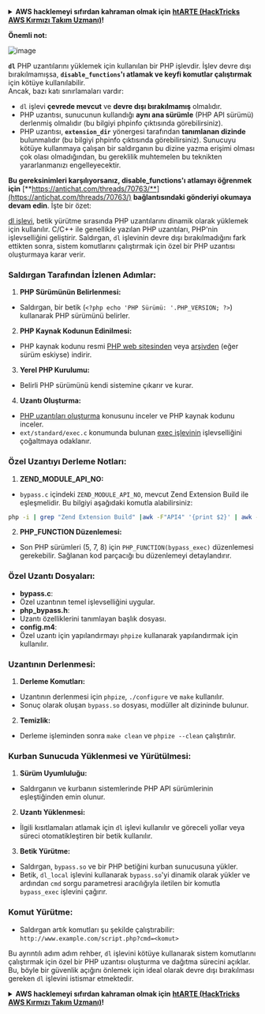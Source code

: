<details>

<summary><strong>AWS hacklemeyi sıfırdan kahraman olmak için</strong> <a href="https://training.hacktricks.xyz/courses/arte"><strong>htARTE (HackTricks AWS Kırmızı Takım Uzmanı)</strong></a><strong>!</strong></summary>

HackTricks'ı desteklemenin diğer yolları:

* **Şirketinizi HackTricks'te reklamını görmek isterseniz** veya **HackTricks'i PDF olarak indirmek isterseniz** [**ABONELİK PLANLARINI**](https://github.com/sponsors/carlospolop) kontrol edin!
* [**Resmi PEASS & HackTricks ürünlerini alın**](https://peass.creator-spring.com)
* Özel [**NFT'lerden**](https://opensea.io/collection/the-peass-family) oluşan koleksiyonumuz [**The PEASS Family'yi**](https://opensea.io/collection/the-peass-family) keşfedin
* 💬 [**Discord grubuna**](https://discord.gg/hRep4RUj7f) veya [**telegram grubuna**](https://t.me/peass) **katılın** veya **Twitter'da** 🐦 [**@carlospolopm**](https://twitter.com/hacktricks_live)**'u takip edin**.
* **Hacking hilelerinizi** [**HackTricks**](https://github.com/carlospolop/hacktricks) ve [**HackTricks Cloud**](https://github.com/carlospolop/hacktricks-cloud) github depolarına **PR göndererek paylaşın**.

</details>

**Önemli not:**

![image](https://user-images.githubusercontent.com/84577967/174675487-a4c4ca06-194f-4725-85af-231a2f35d56c.png)

**`dl`** PHP uzantılarını yüklemek için kullanılan bir PHP işlevdir. İşlev devre dışı bırakılmamışsa, **`disable_functions`'ı atlamak ve keyfi komutlar çalıştırmak** için kötüye kullanılabilir.\
Ancak, bazı katı sınırlamaları vardır:

* `dl` işlevi **çevrede mevcut** ve **devre dışı bırakılmamış** olmalıdır.
* PHP uzantısı, sunucunun kullandığı **aynı ana sürümle** (PHP API sürümü) derlenmiş olmalıdır (bu bilgiyi phpinfo çıktısında görebilirsiniz).
* PHP uzantısı, **`extension_dir`** yönergesi tarafından **tanımlanan dizinde** bulunmalıdır (bu bilgiyi phpinfo çıktısında görebilirsiniz). Sunucuyu kötüye kullanmaya çalışan bir saldırganın bu dizine yazma erişimi olması çok olası olmadığından, bu gereklilik muhtemelen bu teknikten yararlanmanızı engelleyecektir.

**Bu gereksinimleri karşılıyorsanız, disable\_functions'ı atlamayı öğrenmek için** [**https://antichat.com/threads/70763/**](https://antichat.com/threads/70763/) **bağlantısındaki gönderiyi okumaya devam edin**. İşte bir özet:

[dl işlevi](http://www.php.net/manual/en/function.dl.php), betik yürütme sırasında PHP uzantılarını dinamik olarak yüklemek için kullanılır. C/C++ ile genellikle yazılan PHP uzantıları, PHP'nin işlevselliğini geliştirir. Saldırgan, `dl` işlevinin devre dışı bırakılmadığını fark ettikten sonra, sistem komutlarını çalıştırmak için özel bir PHP uzantısı oluşturmaya karar verir.

### Saldırgan Tarafından İzlenen Adımlar:

1. **PHP Sürümünün Belirlenmesi:**
- Saldırgan, bir betik (`<?php echo 'PHP Sürümü: '.PHP_VERSION; ?>`) kullanarak PHP sürümünü belirler.

2. **PHP Kaynak Kodunun Edinilmesi:**
- PHP kaynak kodunu resmi [PHP web sitesinden](http://www.php.net/downloads.php) veya [arşivden](http://museum.php.net) (eğer sürüm eskiyse) indirir.

3. **Yerel PHP Kurulumu:**
- Belirli PHP sürümünü kendi sistemine çıkarır ve kurar.

4. **Uzantı Oluşturma:**
- [PHP uzantıları oluşturma](http://www.php.net/manual/en/zend.creating.php) konusunu inceler ve PHP kaynak kodunu inceler.
- `ext/standard/exec.c` konumunda bulunan [exec işlevinin](http://www.php.net/manual/en/function.exec.php) işlevselliğini çoğaltmaya odaklanır.

### Özel Uzantıyı Derleme Notları:

1. **ZEND_MODULE_API_NO:**
- `bypass.c` içindeki `ZEND_MODULE_API_NO`, mevcut Zend Extension Build ile eşleşmelidir. Bu bilgiyi aşağıdaki komutla alabilirsiniz:
```bash
php -i | grep "Zend Extension Build" |awk -F"API4" '{print $2}' | awk -F"," '{print $1}'
```

2. **PHP_FUNCTION Düzenlemesi:**
- Son PHP sürümleri (5, 7, 8) için `PHP_FUNCTION(bypass_exec)` düzenlemesi gerekebilir. Sağlanan kod parçacığı bu düzenlemeyi detaylandırır.

### Özel Uzantı Dosyaları:

- **bypass.c**:
- Özel uzantının temel işlevselliğini uygular.
- **php_bypass.h**:
- Uzantı özelliklerini tanımlayan başlık dosyası.
- **config.m4**:
- Özel uzantı için yapılandırmayı `phpize` kullanarak yapılandırmak için kullanılır.

### Uzantının Derlenmesi:

1. **Derleme Komutları:**
- Uzantının derlenmesi için `phpize`, `./configure` ve `make` kullanılır.
- Sonuç olarak oluşan `bypass.so` dosyası, modüller alt dizininde bulunur.

2. **Temizlik:**
- Derleme işleminden sonra `make clean` ve `phpize --clean` çalıştırılır.

### Kurban Sunucuda Yüklenmesi ve Yürütülmesi:

1. **Sürüm Uyumluluğu:**
- Saldırganın ve kurbanın sistemlerinde PHP API sürümlerinin eşleştiğinden emin olunur.

2. **Uzantı Yüklenmesi:**
- İlgili kısıtlamaları atlamak için `dl` işlevi kullanılır ve göreceli yollar veya süreci otomatikleştiren bir betik kullanılır.

3. **Betik Yürütme:**
- Saldırgan, `bypass.so` ve bir PHP betiğini kurban sunucusuna yükler.
- Betik, `dl_local` işlevini kullanarak `bypass.so`'yi dinamik olarak yükler ve ardından `cmd` sorgu parametresi aracılığıyla iletilen bir komutla `bypass_exec` işlevini çağırır.

### Komut Yürütme:

- Saldırgan artık komutları şu şekilde çalıştırabilir: `http://www.example.com/script.php?cmd=<komut>`


Bu ayrıntılı adım adım rehber, `dl` işlevini kötüye kullanarak sistem komutlarını çalıştırmak için özel bir PHP uzantısı oluşturma ve dağıtma sürecini açıklar. Bu, böyle bir güvenlik açığını önlemek için ideal olarak devre dışı bırakılması gereken `dl` işlevini istismar etmektedir.


<details>

<summary><strong>AWS hacklemeyi sıfırdan kahraman olmak için</strong> <a href="https://training.hacktricks.xyz/courses/arte"><strong>htARTE (HackTricks AWS Kırmızı Takım Uzmanı)</strong></a><strong>!</strong></summary>

HackTricks'ı desteklemenin diğer yolları:

* **Şirketinizi HackTricks'te reklamını görmek isterseniz** veya **HackTricks'i PDF olarak indirmek isterseniz** [**ABONELİK PLANLARINI**](https://github.com/sponsors/carlospolop) kontrol edin!
* [**Resmi PEASS & HackTricks ürünlerini alın**](https://peass.creator-spring.com)
* Özel [**NFT'lerden**](https://opensea.io/collection/the-peass-family) oluşan koleksiyonumuz [**The PEASS Family'yi**](https://opensea.io/collection/the-peass-family) keşfedin
* 💬 [**Discord grubuna**](https://discord.gg/hRep4RU
